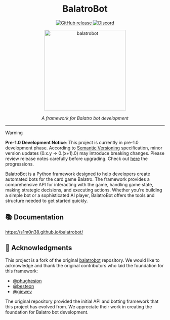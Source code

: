 <div align="center">
  <h1>BalatroBot</h1>
  <p align="center">
    <a href="https://github.com/S1M0N38/balatrobot/releases">
      <img alt="GitHub release" src="https://img.shields.io/github/v/release/S1M0N38/balatrobot?style=for-the-badge&label=Release"/>
    </a>
    <a href="https://discord.gg/TPn6FYgGPv">
      <img alt="Discord" src="https://img.shields.io/badge/post-reddit?style=for-the-badge&label=Discord&color=5865F2"/>
    </a>
  </p>
  <div><img src="https://github.com/user-attachments/assets/514f85ab-485d-48f5-80fc-721eafad5192" alt="balatrobot" width="256" height="256"></div>
  <p><em>A framework for Balatro bot development</em></p>
</div>

---

> [!WARNING]
> **Pre-1.0 Development Notice**: This project is currently in pre-1.0 development phase. According to [Semantic Versioning](https://semver.org/) specification, minor version updates (0.x.y → 0.(x+1).0) may introduce breaking changes. Please review release notes carefully before upgrading. Check out [here](https://github.com/users/S1M0N38/projects/7/views/1) the progressions.

BalatroBot is a Python framework designed to help developers create automated bots for the card game Balatro. The framework provides a comprehensive API for interacting with the game, handling game state, making strategic decisions, and executing actions. Whether you're building a simple bot or a sophisticated AI player, BalatroBot offers the tools and structure needed to get started quickly.

## 📚 Documentation

https://s1m0n38.github.io/balatrobot/

## 🙏 Acknowledgments

This project is a fork of the original [balatrobot](https://github.com/besteon/balatrobot) repository. We would like to acknowledge and thank the original contributors who laid the foundation for this framework:

- [@phughesion](https://github.com/phughesion)
- [@besteon](https://github.com/besteon)
- [@giewev](https://github.com/giewev)

The original repository provided the initial API and botting framework that this project has evolved from. We appreciate their work in creating the foundation for Balatro bot development.
